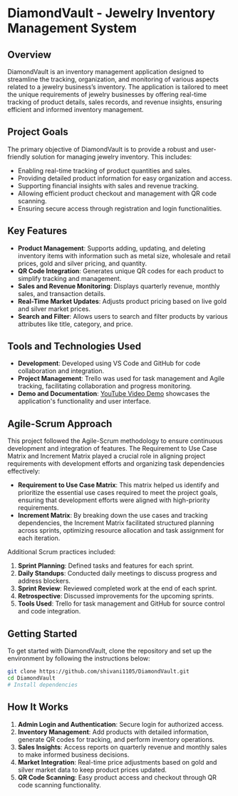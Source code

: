 # DiamondVault - Jewelry Inventory Management System

## Overview
DiamondVault is an inventory management application designed to streamline the tracking, organization, and monitoring of various aspects related to a jewelry business’s inventory. The application is tailored to meet the unique requirements of jewelry businesses by offering real-time tracking of product details, sales records, and revenue insights, ensuring efficient and informed inventory management.

## Project Goals
The primary objective of DiamondVault is to provide a robust and user-friendly solution for managing jewelry inventory. This includes:
- Enabling real-time tracking of product quantities and sales.
- Providing detailed product information for easy organization and access.
- Supporting financial insights with sales and revenue tracking.
- Allowing efficient product checkout and management with QR code scanning.
- Ensuring secure access through registration and login functionalities.

## Key Features
- **Product Management**: Supports adding, updating, and deleting inventory items with information such as metal size, wholesale and retail prices, gold and silver pricing, and quantity.
- **QR Code Integration**: Generates unique QR codes for each product to simplify tracking and management.
- **Sales and Revenue Monitoring**: Displays quarterly revenue, monthly sales, and transaction details.
- **Real-Time Market Updates**: Adjusts product pricing based on live gold and silver market prices.
- **Search and Filter**: Allows users to search and filter products by various attributes like title, category, and price.

## Tools and Technologies Used
- **Development**: Developed using VS Code and GitHub for code collaboration and integration.
- **Project Management**: Trello was used for task management and Agile tracking, facilitating collaboration and progress monitoring.
- **Demo and Documentation**: [YouTube Video Demo](https://www.youtube.com/watch?v=P7_rFjazdtw) showcases the application's functionality and user interface.

## Agile-Scrum Approach
This project followed the Agile-Scrum methodology to ensure continuous development and integration of features. The Requirement to Use Case Matrix and Increment Matrix played a crucial role in aligning project requirements with development efforts and organizing task dependencies effectively:

- **Requirement to Use Case Matrix**: This matrix helped us identify and prioritize the essential use cases required to meet the project goals, ensuring that development efforts were aligned with high-priority requirements.
- **Increment Matrix**: By breaking down the use cases and tracking dependencies, the Increment Matrix facilitated structured planning across sprints, optimizing resource allocation and task assignment for each iteration.
  
Additional Scrum practices included:

1. **Sprint Planning**: Defined tasks and features for each sprint.
2. **Daily Standups**: Conducted daily meetings to discuss progress and address blockers.
3. **Sprint Review**: Reviewed completed work at the end of each sprint.
4. **Retrospective**: Discussed improvements for the upcoming sprints.
5. **Tools Used**: Trello for task management and GitHub for source control and code integration.

## Getting Started
To get started with DiamondVault, clone the repository and set up the environment by following the instructions below:
```bash
git clone https://github.com/shivani1105/DiamondVault.git
cd DiamondVault
# Install dependencies
```

## How It Works
1. **Admin Login and Authentication**: Secure login for authorized access.
2. **Inventory Management**: Add products with detailed information, generate QR codes for tracking, and perform inventory operations.
3. **Sales Insights**: Access reports on quarterly revenue and monthly sales to make informed business decisions.
4. **Market Integration**: Real-time price adjustments based on gold and silver market data to keep product prices updated.
5. **QR Code Scanning**: Easy product access and checkout through QR code scanning functionality.
